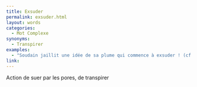 ```yaml
---
title: Exsuder
permalink: exsuder.html
layout: words
categories:
  - Mot Complexe
synonyms:
  - Transpirer
examples:
  - "Soudain jaillit une idée de sa plume qui commence à exsuder ! (cf. Histoires)"
link: 
---
```


Action de suer par les pores, de transpirer
